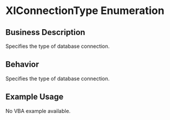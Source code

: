 # XlConnectionType Enumeration

## Business Description
Specifies the type of database connection.

## Behavior
Specifies the type of database connection.

## Example Usage
No VBA example available.